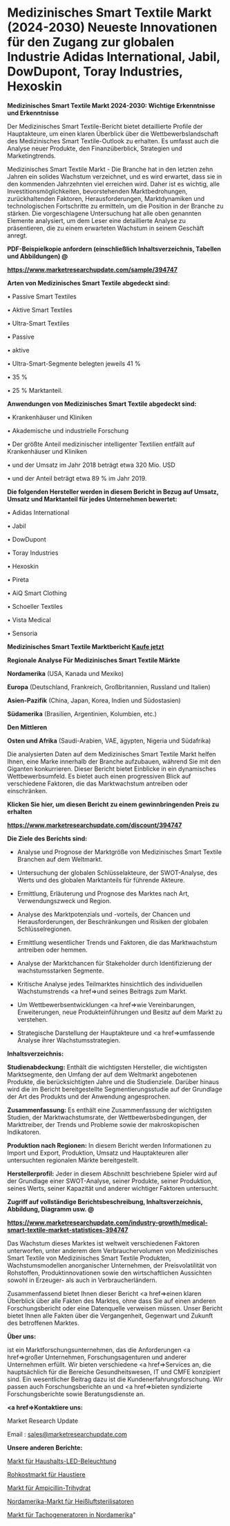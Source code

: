 # Medizinisches Smart Textile Markt (2024-2030) Neueste Innovationen für den Zugang zur globalen Industrie Adidas International, Jabil, DowDupont, Toray Industries, Hexoskin

<strong>Medizinisches Smart Textile Markt 2024-2030: Wichtige Erkenntnisse und Erkenntnisse</strong>

Der Medizinisches Smart Textile-Bericht bietet detaillierte Profile der Hauptakteure, um einen klaren Überblick über die Wettbewerbslandschaft des Medizinisches Smart Textile-Outlook zu erhalten. Es umfasst auch die Analyse neuer Produkte, den Finanzüberblick, Strategien und Marketingtrends.

Medizinisches Smart Textile Markt - Die Branche hat in den letzten zehn Jahren ein solides Wachstum verzeichnet, und es wird erwartet, dass sie in den kommenden Jahrzehnten viel erreichen wird. Daher ist es wichtig, alle Investitionsmöglichkeiten, bevorstehenden Marktbedrohungen, zurückhaltenden Faktoren, Herausforderungen, Marktdynamiken und technologischen Fortschritte zu ermitteln, um die Position in der Branche zu stärken. Die vorgeschlagene Untersuchung hat alle oben genannten Elemente analysiert, um dem Leser eine detaillierte Analyse zu präsentieren, die zu einem erwarteten Wachstum in seinem Geschäft anregt.



<strong><b>PDF-Beispielkopie anfordern (einschließlich Inhaltsverzeichnis, Tabellen und Abbildungen) @ </b></strong>

<strong><a href=https://www.marketresearchupdate.com/sample/394747>

<strong>https://www.marketresearchupdate.com/sample/394747</u></a></strong></strong>



<strong>Arten von Medizinisches Smart Textile abgedeckt sind:</strong>

• Passive Smart Textiles

• Aktive Smart Textiles

• Ultra-Smart Textiles

• Passive

• aktive

• Ultra-Smart-Segmente belegten jeweils 41 %

• 35 %

• 25 % Marktanteil.



<strong>Anwendungen von Medizinisches Smart Textile abgedeckt sind:</strong>

• Krankenhäuser und Kliniken

• Akademische und industrielle Forschung

• Der größte Anteil medizinischer intelligenter Textilien entfällt auf Krankenhäuser und Kliniken

• und der Umsatz im Jahr 2018 beträgt etwa 320 Mio. USD

• und der Anteil beträgt etwa 89 % im Jahr 2019.



<strong>Die folgenden Hersteller werden in diesem Bericht in Bezug auf Umsatz, Umsatz und Marktanteil für jedes Unternehmen bewertet:</strong>

• Adidas International

• Jabil

• DowDupont

• Toray Industries

• Hexoskin

• Pireta

• AiQ Smart Clothing

• Schoeller Textiles

• Vista Medical

• Sensoria



<strong>Medizinisches Smart Textile Marktbericht <a href=https://www.marketresearchupdate.com/buynow/394747>Kaufe jetzt</a></strong>



<strong>Regionale Analyse Für Medizinisches Smart Textile Märkte</strong>



<strong>Nordamerika</strong> (USA, Kanada und Mexiko)



<strong>Europa</strong> (Deutschland, Frankreich, Großbritannien, Russland und Italien)



<strong>Asien-Pazifik</strong> (China, Japan, Korea, Indien und Südostasien)



<strong>Südamerika</strong> (Brasilien, Argentinien, Kolumbien, etc.)



<strong>Den Mittleren</strong> 

<strong>Osten und Afrika</strong> (Saudi-Arabien, VAE, ägypten, Nigeria und Südafrika)

Die analysierten Daten auf dem Medizinisches Smart Textile Markt helfen Ihnen, eine Marke innerhalb der Branche aufzubauen, während Sie mit den Giganten konkurrieren. Dieser Bericht bietet Einblicke in ein dynamisches Wettbewerbsumfeld. Es bietet auch einen progressiven Blick auf verschiedene Faktoren, die das Marktwachstum antreiben oder einschränken.



<strong>Klicken Sie hier, um diesen Bericht zu einem gewinnbringenden Preis zu erhalten
</strong>

<strong><a href=https://www.marketresearchupdate.com/discount/394747>https://www.marketresearchupdate.com/discount/394747</b></u></strong></a>



<strong>Die Ziele des Berichts sind:</strong>

- Analyse und Prognose der Marktgröße von Medizinisches Smart Textile Branchen auf dem Weltmarkt.

- Untersuchung der globalen Schlüsselakteure, der SWOT-Analyse, des Werts und des globalen Marktanteils für führende Akteure.

- Ermittlung, Erläuterung und Prognose des Marktes nach Art, Verwendungszweck und Region.

- Analyse des Marktpotenzials und -vorteils, der Chancen und Herausforderungen, der Beschränkungen und Risiken der globalen Schlüsselregionen.

- Ermittlung wesentlicher Trends und Faktoren, die das Marktwachstum antreiben oder hemmen.

- Analyse der Marktchancen für Stakeholder durch Identifizierung der wachstumsstarken Segmente.

- Kritische Analyse jedes Teilmarktes hinsichtlich des individuellen Wachstumstrends <a href=>und</a> seines Beitrags zum Markt.

- Um Wettbewerbsentwicklungen <a href=>wie</a> Vereinbarungen, Erweiterungen, neue Produkteinführungen und Besitz auf dem Markt zu verstehen.

- Strategische Darstellung der Hauptakteure und <a href=>umfas</a>sende Analyse ihrer Wachstumsstrategien.



<strong>Inhaltsverzeichnis:</strong>



<strong>Studienabdeckung:</strong> Enthält die wichtigsten Hersteller, die wichtigsten Marktsegmente, den Umfang der auf dem Weltmarkt angebotenen Produkte, die berücksichtigten Jahre und die Studienziele. Darüber hinaus wird die im Bericht bereitgestellte Segmentierungsstudie auf der Grundlage der Art des Produkts und der Anwendung angesprochen.



<strong>Zusammenfassung:</strong> Es enthält eine Zusammenfassung der wichtigsten Studien, der Marktwachstumsrate, der Wettbewerbsbedingungen, der Markttreiber, der Trends und Probleme sowie der makroskopischen Indikatoren.



<strong>Produktion nach Regionen:</strong> In diesem Bericht werden Informationen zu Import und Export, Produktion, Umsatz und Hauptakteuren aller untersuchten regionalen Märkte bereitgestellt.



<strong>Herstellerprofil:</strong> Jeder in diesem Abschnitt beschriebene Spieler wird auf der Grundlage einer SWOT-Analyse, seiner Produkte, seiner Produktion, seines Werts, seiner Kapazität und anderer wichtiger Faktoren untersucht.



<strong><b>Zugriff auf vollständige Berichtsbeschreibung, Inhaltsverzeichnis, Abbildung, Diagramm usw. @ </b></strong>

<strong><a href=https://www.marketresearchupdate.com/industry-growth/medical-smart-textile-market-statistices-394747>https://www.marketresearchupdate.com/industry-growth/medical-smart-textile-market-statistices-394747</a></strong>

Das Wachstum dieses Marktes ist weltweit verschiedenen Faktoren unterworfen, unter anderem dem Verbrauchervolumen von Medizinisches Smart Textile von Medizinisches Smart Textile Produkten, Wachstumsmodellen anorganischer Unternehmen, der Preisvolatilität von Rohstoffen, Produktinnovationen sowie den wirtschaftlichen Aussichten sowohl in Erzeuger- als auch in Verbraucherländern.

Zusammenfassend bietet Ihnen dieser Bericht <a href=>einen</a> klaren Überblick über alle Fakten des Marktes, ohne dass Sie auf einen anderen Forschungsbericht oder eine Datenquelle verweisen müssen. Unser Bericht bietet Ihnen alle Fakten über die Vergangenheit, Gegenwart und Zukunft des betroffenen Marktes.



<strong>Über uns:</strong>

 ist ein Marktforschungsunternehmen, das die Anforderungen <a href=>großer</a> Unternehmen, Forschungsagenturen und anderer Unternehmen erfüllt. Wir bieten verschiedene <a href=>Services</a> an, die hauptsächlich für die Bereiche Gesundheitswesen, IT und CMFE konzipiert sind. Ein wesentlicher Beitrag dazu ist die Kundenerfahrungsforschung. Wir passen auch Forschungsberichte an und <a href=>bieten</a> syndizierte Forschungsberichte sowie Beratungsdienste an.



<strong><a href=>Kontaktiere uns:</a></strong>

Market Research Update

Email : sales@marketresearchupdate.com



<strong>Unsere anderen Berichte:</strong>

<a href=https://www.linkedin.com/pulse/household-led-lighting-market-has-huge-demand>Markt für Haushalts-LED-Beleuchtung</a>

<a href=https://www.linkedin.com/pulse/pet-raw-food-market-research-report-reveals>Rohkostmarkt für Haustiere</a>

<a href=https://www.linkedin.com/pulse/ampicillin-trihydrate-market-size-share-outlook-growth>Markt für Ampicillin-Trihydrat</a>

<a href=https://www.linkedin.com/pulse/north-america-hot-air-sterilizer-market-2023>Nordamerika-Markt für Heißluftsterilisatoren</a>

<a href=https://www.linkedin.com/pulse/north-america-tachometer-generators-tachogenerators-market>Markt für Tachogeneratoren in Nordamerika</a>"
